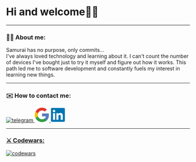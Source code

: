 
# Hi and welcome✌🏻

---

### 🧑🏻 About me:

Samurai has no purpose, only commits...  
I've always loved technology and learning about it. I can't count the number of devices I've bought just to try it myself and figure out how it works. This path led me to software development and constantly fuels my interest in learning new things.

---

### ✉️ How to contact me:

  <div id="badges">
    <a href="https://t.me/kosmosviat" target="_blank">
      <img src="https://cdn-icons-png.flaticon.com/512/2111/2111646.png" width="40" height="40" alt="telegram" />
    <a href="mailto:sviat19sam@gmail.com" target="_blank">
      <img src="https://github.com/devicons/devicon/blob/master/icons/google/google-original.svg" width="40" height="40" alt="email" />
    <a href="https://www.linkedin.com/in/kosmosviat" target="_blank">
      <img src="https://github.com/devicons/devicon/blob/master/icons/linkedin/linkedin-original.svg" width="40" height="40" alt="linkedin" />
  </div>

---

### ⚔️ Codewars:

![codewars](https://www.codewars.com/users/KosmoSviat/badges/large)
